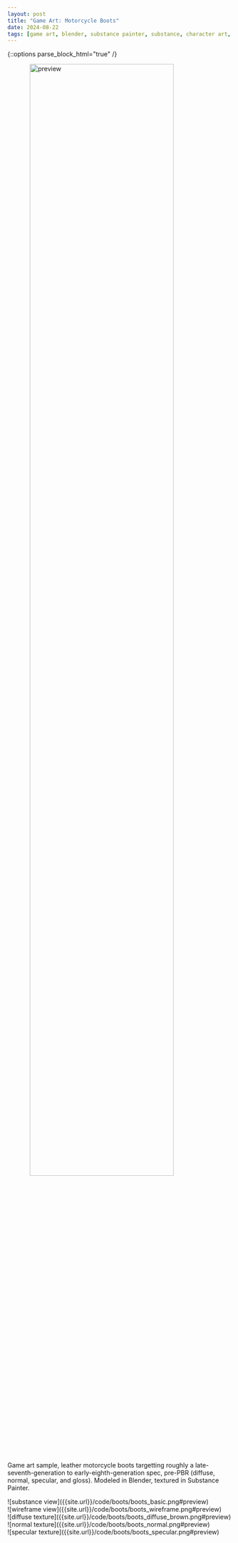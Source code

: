 ```yaml
---
layout: post
title: "Game Art: Motorcycle Boots"
date: 2024-08-22
tags: [game art, blender, substance painter, substance, character art, clothing]
---
```

<style>img[src*="#preview"]{display:block; margin:auto; width:80%}</style>
<style>video{width:60%;display:block}div.entry{display:inline-block;padding-top:40px}</style>
{::options parse_block_html="true" /}

![preview]({{site.url}}/code/boots/boots_engine.png#preview)  
Game art sample, leather motorcycle boots targetting roughly a late-seventh-generation to early-eighth-generation spec, pre-PBR (diffuse, normal, specular, and gloss). Modeled in Blender, textured in Substance Painter.  

<div class="row">
<div class="6u 12u$(mobile)">
![substance view]({{site.url}}/code/boots/boots_basic.png#preview)
</div>
<div class="6u 12u$(mobile)">
![wireframe view]({{site.url}}/code/boots/boots_wireframe.png#preview)
</div>
</div>  

<div class="row">
<div class="6u 12u$(mobile)">
![diffuse texture]({{site.url}}/code/boots/boots_diffuse_brown.png#preview)
</div>
<div class="6u 12u$(mobile)">
![normal texture]({{site.url}}/code/boots/boots_normal.png#preview)
</div>
</div>  

<div class="row">
<div class="6u 12u$(mobile)">
![specular texture]({{site.url}}/code/boots/boots_specular.png#preview)
</div>
</div>
